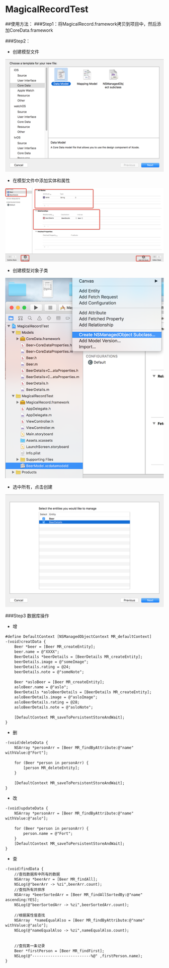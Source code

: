 # MagicalRecordTest
##使用方法：
###Step1：将MagicalRecord.framework拷贝到项目中，然后添加CoreData.framework

###Step2：
* 创建模型文件

![创建模型](https://github.com/Mag1cPanda/MyPictcures/blob/master/创建模型-0%402x.png)

* 在模型文件中添加实体和属性

![添加实体和属性](https://github.com/Mag1cPanda/MyPictcures/blob/master/添加实体和属性.png)

* 创建模型对象子类

![创建模型对象子类](https://github.com/Mag1cPanda/MyPictcures/blob/master/创建模型对象子类.png)

* 选中所有，点击创建

![选中所有](https://github.com/Mag1cPanda/MyPictcures/blob/master/选中所有.png)

###Step3 数据库操作

* 增

```objc
#define DefaultContext [NSManagedObjectContext MR_defaultContext]
-(void)creatData {
    Beer *beer = [Beer MR_createEntity];
    beer.name = @"XXXX";
    BeerDetails *beerDetails = [BeerDetails MR_createEntity];
    beerDetails.image = @"someImage";
    beerDetails.rating = @24;
    beerDetails.note = @"someNote";
    
    Beer *asloBeer = [Beer MR_createEntity];
    asloBeer.name = @"aslo";
    BeerDetails *asloBeerDetails = [BeerDetails MR_createEntity];
    asloBeerDetails.image = @"asloImage";
    asloBeerDetails.rating = @28;
    asloBeerDetails.note = @"asloNote";
    
    [DefaultContext MR_saveToPersistentStoreAndWait];
}

```

* 删

```objc
-(void)deleteData {
    NSArray *personArr = [Beer MR_findByAttribute:@"name" withValue:@"Fort"];
    
    for (Beer *person in personArr) {
        [person MR_deleteEntity];
    }
    
    [DefaultContext MR_saveToPersistentStoreAndWait];
}
```

* 改

```objc
-(void)updateData {
    NSArray *personArr = [Beer MR_findByAttribute:@"name" withValue:@"aslo"];
    
    for (Beer *person in personArr) {
        person.name = @"Fort";
    }
    [DefaultContext MR_saveToPersistentStoreAndWait];
}
```

* 查

```objc
-(void)findData {
    //查找数据库中所有的数据
    NSArray *beerArr = [Beer MR_findAll];
    NSLog(@"beerArr -> %zi",beerArr.count);
    //查找所有并排序
    NSArray *beerSortedArr = [Beer MR_findAllSortedBy:@"name" ascending:YES];
    NSLog(@"beerSortedArr -> %zi",beerSortedArr.count);
    
    //根据属性值查找
    NSArray  *nameEqualAlso = [Beer MR_findByAttribute:@"name" withValue:@"aslo"];
    NSLog(@"nameEqualAlso -> %zi",nameEqualAlso.count);
    
    
    //查找第一条记录
    Beer *firstPerson = [Beer MR_findFirst];
    NSLog(@"--------------------------%@" ,firstPerson.name);
}

```




